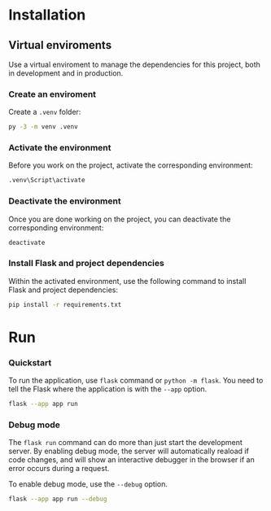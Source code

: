 # Installation

## Virtual enviroments
Use a virtual enviroment to manage the dependencies for this project, both in
development and in production.

### Create an enviroment
Create a ```.venv``` folder:
```bash
py -3 -m venv .venv
```

### Activate the environment
Before you work on the project, activate the corresponding environment:
```bash
.venv\Script\activate
```

### Deactivate the environment
Once you are done working on the project, you can deactivate the corresponding environment:
```bash
deactivate
``` 

### Install Flask and project dependencies
Within the activated environment, use the following command to install Flask and project dependencies:
```bash
pip install -r requirements.txt
```

# Run

### Quickstart
To run the application, use ```flask``` command or ```python -m flask```. You need to tell the Flask where the application is with the ```--app``` option.
```bash
flask --app app run
```

### Debug mode
The ```flask run``` command can do more than just start the development server. By enabling debug mode, the server will automatically reaload if code changes, and will show an interactive debugger in the browser if an error occurs during a request.

To enable debug mode, use the ```--debug``` option.
```bash
flask --app app run --debug
```